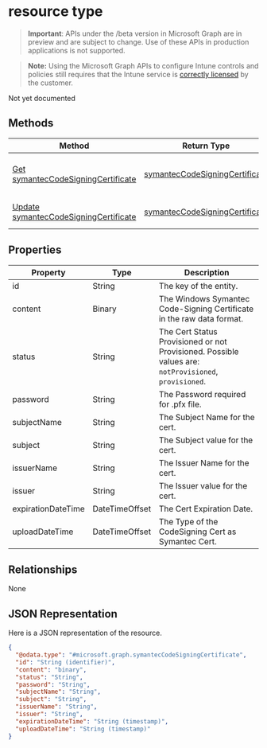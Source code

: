 ﻿#  resource type

> **Important**: APIs under the /beta version in Microsoft Graph are in preview and are subject to change. Use of these APIs in production applications is not supported.

> **Note:** Using the Microsoft Graph APIs to configure Intune controls and policies still requires that the Intune service is [correctly licensed](https://go.microsoft.com/fwlink/?linkid=839381) by the customer.

Not yet documented
## Methods
|Method|Return Type|Description|
|---|---|---|
|[Get symantecCodeSigningCertificate](../api/intune_apps_symanteccodesigningcertificate_get.md)|[symantecCodeSigningCertificate](../resources/intune_apps_symanteccodesigningcertificate.md)|Read properties and relationships of the [symantecCodeSigningCertificate](../resources/intune_apps_symanteccodesigningcertificate.md) object.|
|[Update symantecCodeSigningCertificate](../api/intune_apps_symanteccodesigningcertificate_update.md)|[symantecCodeSigningCertificate](../resources/intune_apps_symanteccodesigningcertificate.md)|Update the properties of a [symantecCodeSigningCertificate](../resources/intune_apps_symanteccodesigningcertificate.md) object.|

## Properties
|Property|Type|Description|
|---|---|---|
|id|String|The key of the entity.|
|content|Binary|The Windows Symantec Code-Signing Certificate in the raw data format.|
|status|String|The Cert Status Provisioned or not Provisioned. Possible values are: `notProvisioned`, `provisioned`.|
|password|String|The Password required for .pfx file.|
|subjectName|String|The Subject Name for the cert.|
|subject|String|The Subject value for the cert.|
|issuerName|String|The Issuer Name for the cert.|
|issuer|String|The Issuer value for the cert.|
|expirationDateTime|DateTimeOffset|The Cert Expiration Date.|
|uploadDateTime|DateTimeOffset|The Type of the CodeSigning Cert as Symantec Cert.|

## Relationships
None
## JSON Representation
Here is a JSON representation of the resource.
<!-- {
  "blockType": "resource",
  "keyProperty": "id",
  "@odata.type": "microsoft.graph.symantecCodeSigningCertificate"
}
-->
```json
{
  "@odata.type": "#microsoft.graph.symantecCodeSigningCertificate",
  "id": "String (identifier)",
  "content": "binary",
  "status": "String",
  "password": "String",
  "subjectName": "String",
  "subject": "String",
  "issuerName": "String",
  "issuer": "String",
  "expirationDateTime": "String (timestamp)",
  "uploadDateTime": "String (timestamp)"
}
```



